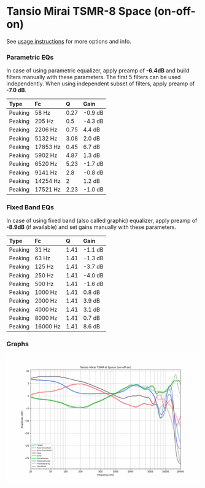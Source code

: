 # Tansio Mirai TSMR-8 Space (on-off-on)
See [usage instructions](https://github.com/jaakkopasanen/AutoEq#usage) for more options and info.

### Parametric EQs
In case of using parametric equalizer, apply preamp of **-6.4dB** and build filters manually
with these parameters. The first 5 filters can be used independently.
When using independent subset of filters, apply preamp of **-7.0 dB**.

| Type    | Fc       |    Q | Gain    |
|:--------|:---------|:-----|:--------|
| Peaking | 58 Hz    | 0.27 | -0.9 dB |
| Peaking | 205 Hz   | 0.5  | -4.3 dB |
| Peaking | 2206 Hz  | 0.75 | 4.4 dB  |
| Peaking | 5132 Hz  | 3.08 | 2.0 dB  |
| Peaking | 17853 Hz | 0.45 | 6.7 dB  |
| Peaking | 5902 Hz  | 4.87 | 1.3 dB  |
| Peaking | 6520 Hz  | 5.23 | -1.7 dB |
| Peaking | 9141 Hz  | 2.8  | -0.8 dB |
| Peaking | 14254 Hz | 2    | 1.2 dB  |
| Peaking | 17521 Hz | 2.23 | -1.0 dB |

### Fixed Band EQs
In case of using fixed band (also called graphic) equalizer, apply preamp of **-8.9dB**
(if available) and set gains manually with these parameters.

| Type    | Fc       |    Q | Gain    |
|:--------|:---------|:-----|:--------|
| Peaking | 31 Hz    | 1.41 | -1.1 dB |
| Peaking | 63 Hz    | 1.41 | -1.3 dB |
| Peaking | 125 Hz   | 1.41 | -3.7 dB |
| Peaking | 250 Hz   | 1.41 | -4.0 dB |
| Peaking | 500 Hz   | 1.41 | -1.6 dB |
| Peaking | 1000 Hz  | 1.41 | 0.8 dB  |
| Peaking | 2000 Hz  | 1.41 | 3.9 dB  |
| Peaking | 4000 Hz  | 1.41 | 3.1 dB  |
| Peaking | 8000 Hz  | 1.41 | 0.7 dB  |
| Peaking | 16000 Hz | 1.41 | 8.6 dB  |

### Graphs
![](./Tansio%20Mirai%20TSMR-8%20Space%20(on-off-on).png)